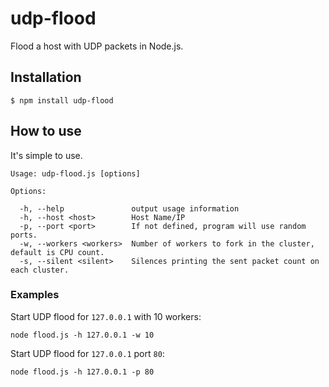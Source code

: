 udp-flood
=====

Flood a host with UDP packets in Node.js.

## Installation

    $ npm install udp-flood
    
## How to use

It's simple to use.

    Usage: udp-flood.js [options]
    
    Options:
    
      -h, --help               output usage information
      -h, --host <host>        Host Name/IP
      -p, --port <port>        If not defined, program will use random ports.
      -w, --workers <workers>  Number of workers to fork in the cluster, default is CPU count.
      -s, --silent <silent>    Silences printing the sent packet count on each cluster.

### Examples

Start UDP flood for `127.0.0.1` with 10 workers:

    node flood.js -h 127.0.0.1 -w 10

Start UDP flood for `127.0.0.1` port `80`:

    node flood.js -h 127.0.0.1 -p 80
